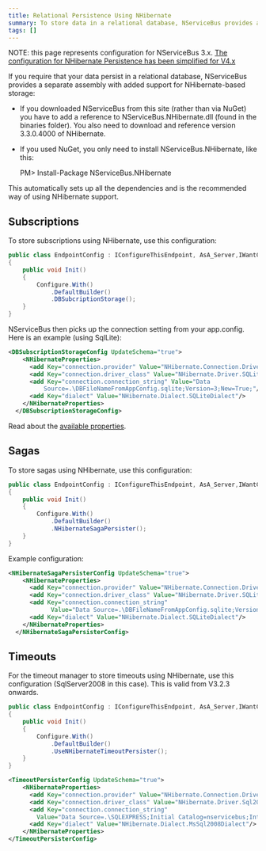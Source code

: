```yaml
---
title: Relational Persistence Using NHibernate
summary: To store data in a relational database, NServiceBus provides a separate assembly with support for NHibernate-based storage.
tags: []
---
```


NOTE: this page represents configuration for NServiceBus 3.x.  [The configuration for NHibernate Persistence has been simplified for V4.x](relational-persistence-using-nhibernate---nservicebus-4.x.md)

If you require that your data persist in a relational database, NServiceBus provides a separate assembly with added support for NHibernate-based storage:

-   If you downloaded NServiceBus from this site (rather than via NuGet) you have to add a reference to NServiceBus.NHibernate.dll (found in the binaries folder). You also need to download and reference version 3.3.0.4000 of NHibernate.
-   If you used NuGet, you only need to install NServiceBus.NHibernate, like this:

    PM> Install-Package NServiceBus.NHibernate

This automatically sets up all the dependencies and is the recommended way of using NHibernate support.

## Subscriptions

To store subscriptions using NHibernate, use this configuration:

```C#
public class EndpointConfig : IConfigureThisEndpoint, AsA_Server,IWantCustomInitialization
{
    public void Init()
    {
        Configure.With()
            .DefaultBuilder()
            .DBSubcriptionStorage();
    }
}
```

NServiceBus then picks up the connection setting from your app.config. Here is an example (using SqlLite):

```XML
<DBSubscriptionStorageConfig UpdateSchema="true">
    <NHibernateProperties>
      <add Key="connection.provider" Value="NHibernate.Connection.DriverConnectionProvider"/>
      <add Key="connection.driver_class" Value="NHibernate.Driver.SQLite20Driver"/>
      <add Key="connection.connection_string" Value="Data
          Source=.\DBFileNameFromAppConfig.sqlite;Version=3;New=True;"/>
      <add Key="dialect" Value="NHibernate.Dialect.SQLiteDialect"/>
    </NHibernateProperties>
  </DBSubscriptionStorageConfig>
```

Read about the [available properties](http://nhforge.org/doc/nh/en/index.html#configuration-xmlconfig).

## Sagas

To store sagas using NHibernate, use this configuration:

```C#
public class EndpointConfig : IConfigureThisEndpoint, AsA_Server,IWantCustomInitialization
{
    public void Init()
    {
        Configure.With()
            .DefaultBuilder()
            .NHibernateSagaPersister();
    }
}
```
Example configuration:

```XML
<NHibernateSagaPersisterConfig UpdateSchema="true">
    <NHibernateProperties>
      <add Key="connection.provider" Value="NHibernate.Connection.DriverConnectionProvider"/>
      <add Key="connection.driver_class" Value="NHibernate.Driver.SQLite20Driver"/>
      <add Key="connection.connection_string" 
            Value="Data Source=.\DBFileNameFromAppConfig.sqlite;Version=3;New=True;"/>
      <add Key="dialect" Value="NHibernate.Dialect.SQLiteDialect"/>
    </NHibernateProperties>
  </NHibernateSagaPersisterConfig>
```

## Timeouts

For the timeout manager to store timeouts using NHibernate, use this configuration (SqlServer2008 in this case). This is valid from V3.2.3 onwards.

```C#
public class EndpointConfig : IConfigureThisEndpoint, AsA_Server,IWantCustomInitialization
{
    public void Init()
    {
        Configure.With()
            .DefaultBuilder()
            .UseNHibernateTimeoutPersister();
    }
}
```

```XML
<TimeoutPersisterConfig UpdateSchema="true">
	<NHibernateProperties>
	  <add Key="connection.provider" Value="NHibernate.Connection.DriverConnectionProvider"/>
	  <add Key="connection.driver_class" Value="NHibernate.Driver.Sql2008ClientDriver"/>
	  <add Key="connection.connection_string" 
	    Value="Data Source=.\SQLEXPRESS;Initial Catalog=nservicebus;Integrated Security=True"/>
	  <add Key="dialect" Value="NHibernate.Dialect.MsSql2008Dialect"/>
	</NHibernateProperties>
</TimeoutPersisterConfig>
```


